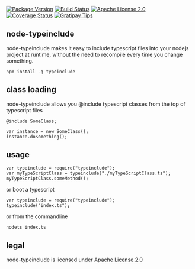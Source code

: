 [![Package Version](https://img.shields.io/npm/v/typeinclude.svg)](https://www.npmjs.org/package/typeinclude) [![Build Status](https://travis-ci.org/NexusTools/node-typeinclude.svg)](https://travis-ci.org/NexusTools/node-typeinclude) [![Apache License 2.0](http://img.shields.io/hexpm/l/plug.svg)](http://www.apache.org/licenses/LICENSE-2.0.html) [![Coverage Status](https://img.shields.io/coveralls/NexusTools/node-typeinclude.svg)](https://coveralls.io/r/NexusTools/node-typeinclude) [![Gratipay Tips](http://img.shields.io/gratipay/ktaeyln.svg)](https://gratipay.com/ktaeyln/)

node-typeinclude
----------------
node-typeinclude makes it easy to include typescript files into your nodejs project at runtime, without the need to recompile every time you change something.

```
npm install -g typeinclude
```

class loading
-------------
node-typeinclude allows you @include typescript classes from the top of typescript files

```
@include SomeClass;

var instance = new SomeClass();
instance.doSomething();
```

usage
-----
```
var typeinclude = require("typeinclude");
var myTypeScriptClass = typeinclude("./myTypeScriptClass.ts");
myTypeScriptClass.someMethod();
```

or boot a typescript

```
var typeinclude = require("typeinclude");
typeinclude("index.ts");
```

or from the commandline

```
nodets index.ts
```

legal
-----
node-typeinclude is licensed under [Apache License 2.0](LICENSE.md)
